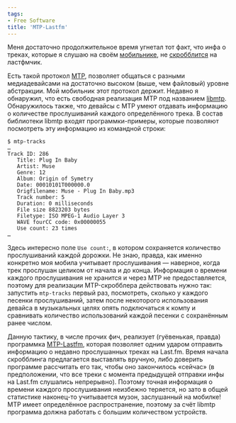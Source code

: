 ```yaml
---
tags:
- Free Software
title: 'MTP-Lastfm'
---
```


Меня достаточно продолжительное время угнетал тот факт, что инфа о
треках, которые я слушаю на своём [мобильнике][], не [скробблится][] на
ластфмчик.

Есть такой протокол [MTP][], позволяет общаться с разными медиадевайсами
на достаточно высоком (выше, чем файловый) уровне абстракции. Мой
мобильник этот протокол держит. Недавно я обнаружил, что есть свободная
реализация MTP под названием [libmtp][MTP]. Обнаружилось также, что
девайсы с MTP умеют отдавать информацию о количестве прослушиваний
каждого определённого трека. В состав библиотеки libmtp входят
программки-примеры, которые позволяют посмотреть эту информацию из
командной строки:

    $ mtp-tracks
    …
    Track ID: 286
       Title: Plug In Baby
       Artist: Muse
       Genre: 12
       Album: Origin of Symetry
       Date: 00010101T000000.0
       Origfilename: Muse - Plug In Baby.mp3
       Track number: 5
       Duration: 0 milliseconds
       File size 8823203 bytes
       Filetype: ISO MPEG-1 Audio Layer 3
       WAVE fourCC code: 0x00000055
       Use count: 23 times
    …

Здесь интересно поле `Use count:`, в котором сохраняется количество
прослушиваний каждой дорожки. Не знаю, правда, как именно конкретно моя
мобила учитывает прослушивания — наверное, когда трек прослушан целиком
от начала и до конца. Информация о времени каждого прослушивания не
хранится и через MTP не предоставляется, поэтому для реализации
MTP-скробблера действовать нужно так: запустить `mtp-tracks` первый раз,
посмотреть, сколько у каждого песенки прослушиваний, затем после
некоторого использования девайса в музыкальных целях опять подключаться
к компу и сравнивать количество использований каждой песенки с
сохранённым ранее числом.

Данную тактику, в числе прочих фич, реализует (гуёвенькая, правда)
программка [MTP-Lastfm][], которая позволяет одним ударом отправить
информацию о недавно прослушанных треках на Last.fm. Время начала
скробблинга предлагается выставлять вручную, либо доверить программе
рассчитать его так, чтобы оно закончилось «сейчас» (в предположении, что
все треки с момента предыдущей отправки инфы на Last.fm слушались
непрерывно). Поэтому точная информация о времени каждого прослушивания
неизбежно теряется, но зато в общей статистике наконец-то учитывается
музон, заслушанный на мобилке! MTP имеет определённое распространение,
поэтому за счёт libmtp программа должна работать с большим количеством
устройств.

  [мобильнике]: http://sphinx.net.ru/blog/entry/512/
    "W595"
  [скробблится]: http://sphinx.net.ru/blog/entry/what-is-lastfm/
  [MTP]: http://en.wikipedia.org/wiki/Media_Transfer_Protocol
  [MTP-Lastfm]: http://github.com/woodenbrick/mtp-lastfm/

